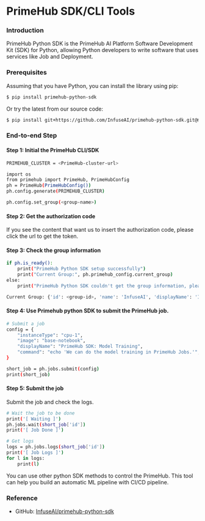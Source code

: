 # PrimeHub SDK/CLI Tools

### Introduction

PrimeHub Python SDK is the PrimeHub AI Platform Software Development Kit (SDK) for Python, allowing Python developers to write software that uses services like Job and Deployment.

### Prerequisites

Assuming that you have Python, you can install the library using pip:

```bash
$ pip install primehub-python-sdk
```

Or try the latest from our source code:

```bash
$ pip install git+https://github.com/InfuseAI/primehub-python-sdk.git@main
```

### End-to-end Step

#### Step 1: Initial the PrimeHub CLI/SDK

```bash
PRIMEHUB_CLUSTER = <PrimeHub-cluster-url>

import os
from primehub import PrimeHub, PrimeHubConfig
ph = PrimeHub(PrimeHubConfig())
ph.config.generate(PRIMEHUB_CLUSTER)

ph.config.set_group(<group-name>)
```

#### Step 2: Get the authorization code

If you see the content that want us to insert the authorization code, please click the url to get the token.



#### Step 3: Check the group information

```bash
if ph.is_ready():
    print("PrimeHub Python SDK setup successfully")
    print("Current Group:", ph.primehub_config.current_group)
else:
    print("PrimeHub Python SDK couldn't get the group information, please check the configuration.")
```

```bash
Current Group: {'id': <group-id>, 'name': 'InfuseAI', 'displayName': 'InfuseAI'}
```

#### Step 4: Use Primehub python SDK to submit the PrimeHub job.

```bash
# Submit a job
config = {
    "instanceType": "cpu-1",
    "image": "base-notebook",
    "displayName": "PrimeHub SDK: Model Training",
    "command": "echo 'We can do the model training in PrimeHub Jobs.'",
}

short_job = ph.jobs.submit(config)
print(short_job)
```

#### Step 5: Submit the job

Submit the job and check the logs.

```bash
# Wait the job to be done
print('[ Waiting ]')
ph.jobs.wait(short_job['id'])
print('[ Job Done ]')

# Get logs
logs = ph.jobs.logs(short_job['id'])
print('[ Job Logs ]')
for l in logs:
    print(l)
```

You can use other python SDK methods to control the PrimeHub. This tool can help you build an automatic ML pipeline with CI/CD pipeline.

### Reference

* GitHub: [InfuseAI/primehub-python-sdk](https://github.com/InfuseAI/primehub-python-sdk)

